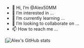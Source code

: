 - 👋 Hi, I’m @Alex50MM
- 👀 I’m interested in ...
- 🌱 I’m currently learning ...
- 💞️ I’m looking to collaborate on ...
- 📫 How to reach me ...

<!---
Alex50MM/Alex50MM is a ✨ special ✨ repository because its `README.md` (this file) appears on your GitHub profile.
You can click the Preview link to take a look at your changes.
--->
[![Alex's GitHub stats](https://github-readme-stats.vercel.app/api?username=Alex50MM&show_icons=true&theme=github_dark)

